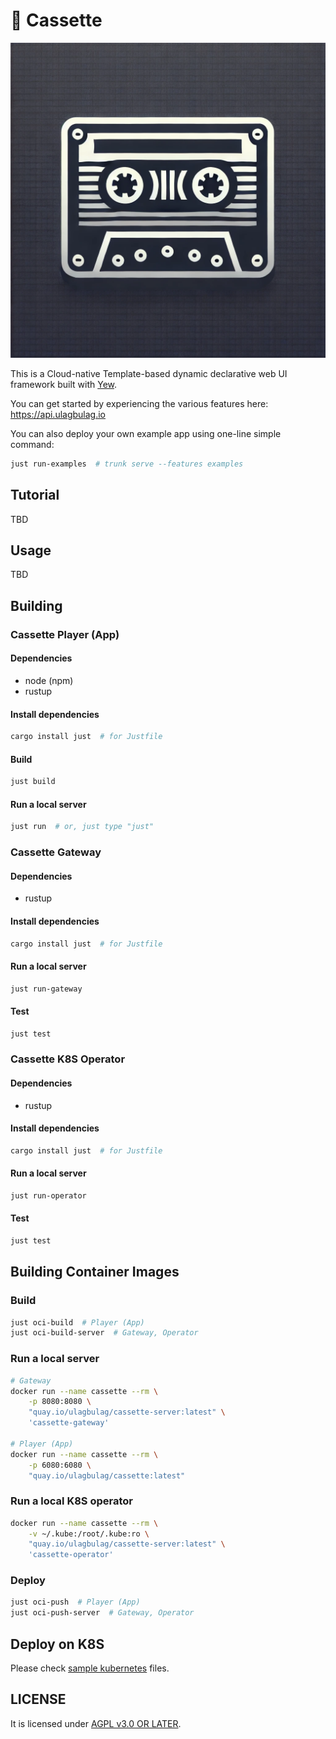 # 📼 Cassette

![Cassette logo](/assets/images/icons/logo.webp)

This is a Cloud-native Template-based dynamic declarative web UI framework built with [Yew].

You can get started by experiencing the various features here: https://api.ulagbulag.io

You can also deploy your own example app using one-line simple command:

```bash
just run-examples  # trunk serve --features examples
```

## Tutorial

TBD

## Usage

TBD

## Building

### Cassette Player (App)

#### Dependencies

- node (npm)
- rustup

#### Install dependencies

```bash
cargo install just  # for Justfile
```

#### Build

```bash
just build
```

#### Run a local server

```bash
just run  # or, just type "just"
```

### Cassette Gateway

#### Dependencies

- rustup

#### Install dependencies

```bash
cargo install just  # for Justfile
```

#### Run a local server

```bash
just run-gateway
```

#### Test

```bash
just test
```

### Cassette K8S Operator

#### Dependencies

- rustup

#### Install dependencies

```bash
cargo install just  # for Justfile
```

#### Run a local server

```bash
just run-operator
```

#### Test

```bash
just test
```

## Building Container Images

### Build

```bash
just oci-build  # Player (App)
just oci-build-server  # Gateway, Operator
```

### Run a local server

```bash
# Gateway
docker run --name cassette --rm \
    -p 8080:8080 \
    "quay.io/ulagbulag/cassette-server:latest" \
    'cassette-gateway'

# Player (App)
docker run --name cassette --rm \
    -p 6080:6080 \
    "quay.io/ulagbulag/cassette:latest"
```

### Run a local K8S operator

```bash
docker run --name cassette --rm \
    -v ~/.kube:/root/.kube:ro \
    "quay.io/ulagbulag/cassette-server:latest" \
    'cassette-operator'
```

### Deploy

```bash
just oci-push  # Player (App)
just oci-push-server  # Gateway, Operator
```

## Deploy on K8S

Please check [sample kubernetes](/kubernetes) files.

## LICENSE

It is licensed under [AGPL v3.0 OR LATER](LICENSE).

[Yew]: https://github.com/yewstack/yew
